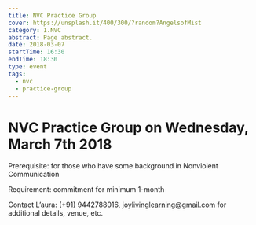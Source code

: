 ```yaml
---
title: NVC Practice Group
cover: https://unsplash.it/400/300/?random?AngelsofMist
category: 1.NVC
abstract: Page abstract.
date: 2018-03-07
startTime: 16:30
endTime: 18:30
type: event
tags:
  - nvc
  - practice-group
---
```


# NVC Practice Group on Wednesday, March 7th 2018

Prerequisite: for those who have some background in Nonviolent Communication

Requirement: commitment for minimum 1-month

Contact L’aura: (+91) 9442788016, joylivinglearning@gmail.com for additional details, venue, etc.

